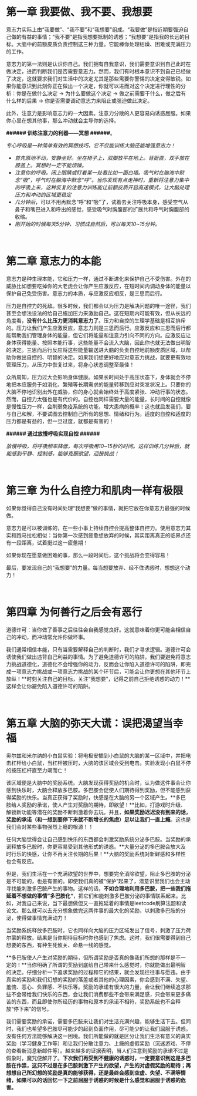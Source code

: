 # 第一章 我要做、我不要、我想要

意志力实际上由“我要做”、“我不要”和“我想要”组成。“我要做”是指近期要强迫自己做的有益的事情；“我不要”是指我想要抵制的诱惑；“我想要”是指我的长远的目标。大脑中的前额皮质负责控制这三种力量。它能棒你处理枯燥、困难或充满压力的工作。

意志力的第一法则是认识你自己。我们拥有自我意识，我们需要意识到自己此时在做决定，进而判断我们是否需要意志力。然而，我们有时根本意识不到自己已经做了决定，这就要求我们对生活中的决定尤其是那些需要你警惕的决定变得敏锐。如果你能意识到此刻你正在做出一个决定，你就可以进而对这个决定进行理性的分析：你是在做什么决定 &rarr; 为什么要做这个决定 &rarr; 做之前需要干什么，做之后有什么样的后果 &rarr; 你是否需要调动意志力来阻止或强迫做此决定。

此外，注意力是影响意志力的一大因素。注意力分散的人更容易向诱惑屈服。如果你心里在想其他事，那么冲动就会主导你的选择。

**###### 训练注意力的利器——冥想 ######**。

*专心呼吸是一种简单有效的冥想技巧，它不仅能训练大脑还能增强意志力！*

- *首先原地不动，安静坐好。坐在椅子上，双脚放平在地上。背挺直，双手放在膝盖上。冥想时一定不能烦躁。*
- *注意你的呼吸。闭上眼睛或盯着某一处看比如一面白墙。吸气时在脑海中默念“吸”，呼气时在脑海中默念“呼”。当你发现有点走神时，重新将注意力集中的呼吸上来，这种反复的注意力训练能让前额皮质开启高速模式，让大脑处理压力和冲动的区域更稳定*
- *几分钟后*，可以不用再默念“呼”和“吸”了，试着去关注呼吸本身，感受空气从鼻子和嘴巴进入和呼出的感觉，感受吸气时胸腹部的扩展共和呼气时胸腹部的收缩。
- *刚开始的时候每天5分钟，习惯成自然后，可以每天10~15分钟。*

<br>

# 第二章 意志力的本能

意志力是种生理本能，它和压力一样，通过不断进化来保护自己不受伤害。外在的威胁比如想要吃掉你的大老虎会让你产生应激反应，在短时间内调动身体的能量以保护自己免受伤害。意志力的本质，与应激反应相反，是三思而后行。

压力是自控力的死敌。很多时候，我们都会以为压力是解决问题的唯一途径，我们甚至会想法设法的给自己施加压力来激励自己。这在短期内可能有效，但从长远的角度看，**没有什么比压力更消耗意志力了**。压力和自控的生理学基础是相互排斥的。压力让我们产生应激反应，意志力则是三思而后行。应激反应和三思而后行都能帮助我们管理身体的能量，但它们将能量和注意力引向不同的方向。应激反应让身体获得能量、按照本能行事，这些能量不会流入大脑，因此你也就无法做出明智的决定。三思而后行反应将这些能量输送进大脑的负责自控地前额皮质区域，以帮助你做出自控的、明智的决定。如果我们想更好地应对意志力挑战，就要更有效地管理压力，从压力中恢复过来，将身心状态调整至最佳！

众所周知，压力过大会影响身体健康。如果长时间处于高压状态下，身体就会不停地把本应服务于如消化、繁殖等长期需求的能量转移到应对突发状况上。只要你的大脑不停地识别出外在威胁，你的身心就会始终处于高度紧张、冲动行事的状态。然而，自控力太强也是有代价的。自控也同样需要大量的能量，长时间的自控就像是慢性压力一样，会削弱免疫系统的功能，增大患病的概率！这也就启发我们，要与自己和解，不要试图去控制自己所有的思想、情绪和行为。适度的自控和适度的压力都是有益的，但一旦过度，就都是有害的！

**###### 通过放慢呼吸实现自控 ######**

*放慢呼吸，将呼吸频率降低，每次呼吸用10~15秒的时间。这样训练几分钟后，就能感到平静、控制感，能够克服欲望，迎接挑战！*

<br>

# 第三章 为什么自控力和肌肉一样有极限

如果你觉得自己没有时间处理“我想要”做的事情，就把它放在你意志力最强的时候做。

意志力是可以被训练的，在一些小事上持续自控会提高整体自控力。使用意志力其实和跑马拉松相似：当你第一次感到疲惫想放弃的时候，其实距离真正的临界点还有一段距离，试着挺过这一疲惫期！

如果你现在愿意做困难的事，那么一段时间后，这个挑战将会变得容易！

最后，要发现自己的“我想要”的力量。每当想要放弃、经不住诱惑时，想想这个动力！

<br>

# 第四章 为何善行之后会有恶行

道德许可：当你做了善事之后往往会自我感觉良好。这就意味着你更可能会相信自己的冲动，而冲动常允许你做坏事。

我们通常相信本能，只有当需要解释自己的判断时，我们才寻求逻辑。道德许可会诱使我们做出违背自己利益的事情。为了避免道德许可的陷阱，我们要避免将意志力挑战道德化，道德化不会增强你的动力，反而会让你陷入道德许可的陷阱，即完成一项意志力挑战或一项意志力挑战的某个环节后，可能会让你更想在其他环节上放纵！**时刻关注自己的目标，关注“我想要”，记得之前自己拒绝诱惑的动力！**这样会让你避免陷入道德许可的陷阱。

<br>

# 第五章 大脑的弥天大谎：误把渴望当幸福

奥尔兹和米尔纳的小白鼠实验：将电极安插到小白鼠的大脑的某一区域中，并把电击杠杆给小白鼠，当杠杆被压时，大脑的该区域会受到电击。实验发现小白鼠不停的按压杠杆直至力竭而亡！

该区域便是大脑中的奖励系统。大脑发现获得奖励的机会时，认为做这件事会让你感到快乐时，大脑会释放多巴胺。多巴胺会促使人们期待得到奖励，但不能感到获得奖励的快乐。当真正获得了奖励时，快感是在大脑的另一个区域产生。**多巴胺给人奖励的承诺，使人产生对奖励的期待，即欲望！**比如，打游戏时升级、解锁新功能等潜在的奖励不断刺激着你去玩。并且，**如果奖励迟迟没有到来的话，奖励的承诺（和一想到要停下来就不断增长的焦虑）足以让我们一直上瘾**。这也是我们会对某些事物强烈上瘾的根源！！

任何大脑觉得会让自己感到快乐的东西都会刺激奖励系统分泌多巴胺。当奖励的承诺释放多巴胺时，你更容易受到其他形式的诱惑。**大量分泌的多巴胺会放大及时行乐的快感，让你不再关注长期的后果！**大脑的奖励系统对新鲜感和多样性也会有反应。

但是，我们生活在一个充满欲望的世界中，想要完全消除欲望，阻止多巴胺的分泌是不可能的，也是有害的。即使我们真的被“保护”起来了，潜意识里我们也会主动寻找能刺激多巴胺产生的事物。这样的话，**不如合理地利用多巴胺，把一些我们拖延着不想做的事情”多巴胺化“**，把它们和能刺激多巴胺分泌的事情联系起来。比如，对我自己来说，当下最想做但又一直拖延着的事情是leetcode刷算法题和读论文。那么就可以去充分想象做完这两件事的最大化的奖励，以刺激多巴胺的分泌，使得做事情充满动力！

当奖励系统释放多巴胺时，它也同样向大脑的压力区域发出了信号，刺激了压力荷尔蒙的释放。结果是当你期待目标时你也感到了焦虑。这时，我们很需要得到自己想要的东西，有种生死攸关、命悬一线的感觉。

**多巴胺使人产生对奖励的期待，但所谓奖励是否真的像我们所想的那样是不一定的！**当你明确了所谓的奖励到底给自己带来什么感觉时，你就能做出最明智的决定。仔细分析一下追求奖励的过程和它的结果，就会发现往往事与愿违。由于真实的奖励和我们幻想的奖励的落差或者其他的心理因素，你会感到不满、失望、羞愧、恶心、负罪感、不快乐等。奖励的承诺有很大的力量，会让我们继续追求那些不会带给我们快乐的东西，会让我们消费那些不会带来满足感，只会带来更多痛苦的东西，而且即使你所经历的事物和原本的承诺不相符，奖励系统也不会释放“停下来”的信号。

我们需要奖励的承诺，需要多巴胺来让我们对生活充满兴趣，能够生活下去。但同时，我们也希望多巴胺尽可能少的起到负面作用，尽可能少的让我们屈服于诱惑。没有任何方法能够解决这一困境。我们所能做的就是区分让我们生活有意义的真实奖励（学习健身工作等）和让我们分散注意力、上瘾的虚假奖励（沉迷游戏、不停的查看新消息新邮件等）。越来越多的证据表明，当人们注意到奖励的承诺不过是假象时，魔咒便解开了。**下次我们再受到不健康的诱惑时，一定要意识到这是多巴胺在作祟，这只不过是在多巴胺刺激下产生的欲望，产生的对虚假奖励的期待；再想想自己所幻想的奖励是真的能够获得，还是最终会感到空虚、失望、不满等情绪，如果可以的话回忆一下之前屈服于诱惑的时候是什么感觉和屈服于诱惑的危害。**

<br>